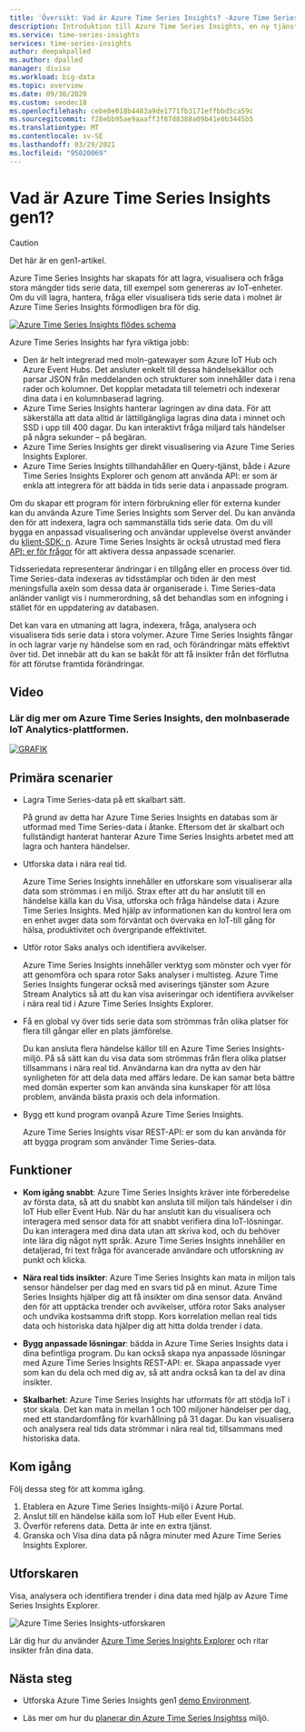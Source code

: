 ```yaml
---
title: 'Översikt: Vad är Azure Time Series Insights? -Azure Time Series Insights | Microsoft Docs'
description: Introduktion till Azure Time Series Insights, en ny tjänst för analys av tidsseriedata och IoT-lösningar.
ms.service: time-series-insights
services: time-series-insights
author: deepakpalled
ms.author: dpalled
manager: diviso
ms.workload: big-data
ms.topic: overview
ms.date: 09/30/2020
ms.custom: seodec18
ms.openlocfilehash: cebe0e018b4483a9de1771fb3171effbbd5ca59c
ms.sourcegitcommit: f28ebb95ae9aaaff3f87d8388a09b41e0b3445b5
ms.translationtype: MT
ms.contentlocale: sv-SE
ms.lasthandoff: 03/29/2021
ms.locfileid: "95020069"
---
```

# <a name="what-is-azure-time-series-insights-gen1"></a>Vad är Azure Time Series Insights gen1?

> [!CAUTION]
> Det här är en gen1-artikel.

Azure Time Series Insights har skapats för att lagra, visualisera och fråga stora mängder tids serie data, till exempel som genereras av IoT-enheter. Om du vill lagra, hantera, fråga eller visualisera tids serie data i molnet är Azure Time Series Insights förmodligen bra för dig.

[![Azure Time Series Insights flödes schema](media/overview/time-series-insights-flowchart.png)](media/overview/time-series-insights-flowchart.png#lightbox)

Azure Time Series Insights har fyra viktiga jobb:

- Den är helt integrerad med moln-gatewayer som Azure IoT Hub och Azure Event Hubs. Det ansluter enkelt till dessa händelsekällor och parsar JSON från meddelanden och strukturer som innehåller data i rena rader och kolumner. Det kopplar metadata till telemetri och indexerar dina data i en kolumnbaserad lagring.
- Azure Time Series Insights hanterar lagringen av dina data. För att säkerställa att data alltid är lättillgängliga lagras dina data i minnet och SSD i upp till 400 dagar. Du kan interaktivt fråga miljard tals händelser på några sekunder – på begäran.
- Azure Time Series Insights ger direkt visualisering via Azure Time Series Insights Explorer.
- Azure Time Series Insights tillhandahåller en Query-tjänst, både i Azure Time Series Insights Explorer och genom att använda API: er som är enkla att integrera för att bädda in tids serie data i anpassade program.

Om du skapar ett program för intern förbrukning eller för externa kunder kan du använda Azure Time Series Insights som Server del. Du kan använda den för att indexera, lagra och sammanställa tids serie data. Om du vill bygga en anpassad visualisering och användar upplevelse överst använder du [klient-SDK: n](https://github.com/microsoft/tsiclient/blob/master/docs/API.md). Azure Time Series Insights är också utrustad med flera [API: er för frågor](./concepts-json-flattening-escaping-rules.md) för att aktivera dessa anpassade scenarier.

Tidsseriedata representerar ändringar i en tillgång eller en process över tid. Time Series-data indexeras av tidsstämplar och tiden är den mest meningsfulla axeln som dessa data är organiserade i. Time Series-data anländer vanligt vis i nummerordning, så det behandlas som en infogning i stället för en uppdatering av databasen.

Det kan vara en utmaning att lagra, indexera, fråga, analysera och visualisera tids serie data i stora volymer.
Azure Time Series Insights fångar in och lagrar varje ny händelse som en rad, och förändringar mäts effektivt över tid. Det innebär att du kan se bakåt för att få insikter från det förflutna för att förutse framtida förändringar.

## <a name="video"></a>Video

### <a name="learn-more-about-azure-time-series-insights-the-cloud-based-iot-analytics-platformbr"></a>Lär dig mer om Azure Time Series Insights, den molnbaserade IoT Analytics-plattformen.</br>

[![GRAFIK](https://img.youtube.com/vi/GaARrFfjoss/0.jpg)](https://www.youtube.com/watch?v=GaARrFfjoss)

## <a name="primary-scenarios"></a>Primära scenarier

- Lagra Time Series-data på ett skalbart sätt.

   På grund av detta har Azure Time Series Insights en databas som är utformad med Time Series-data i åtanke. Eftersom det är skalbart och fullständigt hanterat hanterar Azure Time Series Insights arbetet med att lagra och hantera händelser.

- Utforska data i nära real tid.

   Azure Time Series Insights innehåller en utforskare som visualiserar alla data som strömmas i en miljö. Strax efter att du har anslutit till en händelse källa kan du Visa, utforska och fråga händelse data i Azure Time Series Insights. Med hjälp av informationen kan du kontrol lera om en enhet avger data som förväntat och övervaka en IoT-till gång för hälsa, produktivitet och övergripande effektivitet.

- Utför rotor Saks analys och identifiera avvikelser.

   Azure Time Series Insights innehåller verktyg som mönster och vyer för att genomföra och spara rotor Saks analyser i multisteg. Azure Time Series Insights fungerar också med aviserings tjänster som Azure Stream Analytics så att du kan visa aviseringar och identifiera avvikelser i nära real tid i Azure Time Series Insights Explorer.

- Få en global vy över tids serie data som strömmas från olika platser för flera till gångar eller en plats jämförelse.

   Du kan ansluta flera händelse källor till en Azure Time Series Insights-miljö. På så sätt kan du visa data som strömmas från flera olika platser tillsammans i nära real tid. Användarna kan dra nytta av den här synligheten för att dela data med affärs ledare. De kan samar beta bättre med domän experter som kan använda sina kunskaper för att lösa problem, använda bästa praxis och dela information.

- Bygg ett kund program ovanpå Azure Time Series Insights.

   Azure Time Series Insights visar REST-API: er som du kan använda för att bygga program som använder Time Series-data.

## <a name="capabilities"></a>Funktioner

- **Kom igång snabbt**: Azure Time Series Insights kräver inte förberedelse av första data, så att du snabbt kan ansluta till miljon tals händelser i din IoT Hub eller Event Hub. När du har anslutit kan du visualisera och interagera med sensor data för att snabbt verifiera dina IoT-lösningar. Du kan interagera med dina data utan att skriva kod, och du behöver inte lära dig något nytt språk. Azure Time Series Insights innehåller en detaljerad, fri text fråga för avancerade användare och utforskning av punkt och klicka.

- **Nära real tids insikter**: Azure Time Series Insights kan mata in miljon tals sensor händelser per dag med en svars tid på en minut. Azure Time Series Insights hjälper dig att få insikter om dina sensor data. Använd den för att upptäcka trender och avvikelser, utföra rotor Saks analyser och undvika kostsamma drift stopp. Kors korrelation mellan real tids data och historiska data hjälper dig att hitta dolda trender i data.

- **Bygg anpassade lösningar**: bädda in Azure Time Series Insights data i dina befintliga program. Du kan också skapa nya anpassade lösningar med Azure Time Series Insights REST-API: er. Skapa anpassade vyer som kan du dela och med dig av, så att andra också kan ta del av dina insikter.

- **Skalbarhet**: Azure Time Series Insights har utformats för att stödja IoT i stor skala. Det kan mata in mellan 1 och 100 miljoner händelser per dag, med ett standardomfång för kvarhållning på 31 dagar. Du kan visualisera och analysera real tids data strömmar i nära real tid, tillsammans med historiska data.

## <a name="get-started"></a>Kom igång

Följ dessa steg för att komma igång.

1. Etablera en Azure Time Series Insights-miljö i Azure Portal.
1. Anslut till en händelse källa som IoT Hub eller Event Hub.
1. Överför referens data. Detta är inte en extra tjänst.
1. Granska och Visa dina data på några minuter med Azure Time Series Insights Explorer.

## <a name="explorer"></a>Utforskaren

Visa, analysera och identifiera trender i dina data med hjälp av Azure Time Series Insights Explorer.

![Azure Time Series Insights-utforskaren](media/overview/time-series-insights-explorer-panel.png)

Lär dig hur du använder [Azure Time Series Insights Explorer](time-series-insights-explorer.md) och ritar insikter från dina data.

## <a name="next-steps"></a>Nästa steg

- Utforska Azure Time Series Insights gen1 [demo Environment](./time-series-quickstart.md).

- Läs mer om hur du [planerar din Azure Time Series Insightss](time-series-insights-environment-planning.md) miljö.